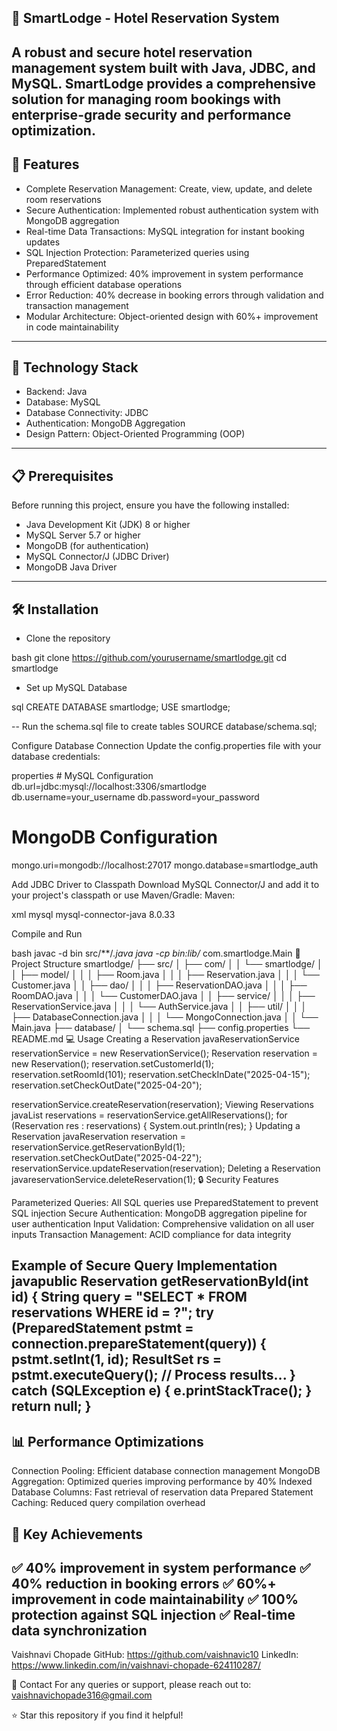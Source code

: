 ## 🏨 SmartLodge - Hotel Reservation System
A robust and secure hotel reservation management system built with Java, JDBC, and MySQL. SmartLodge provides a comprehensive solution for managing room bookings with enterprise-grade security and performance optimization.
---
## 🌟 Features

- Complete Reservation Management: Create, view, update, and delete room reservations
- Secure Authentication: Implemented robust authentication system with MongoDB aggregation
- Real-time Data Transactions: MySQL integration for instant booking updates
- SQL Injection Protection: Parameterized queries using PreparedStatement
- Performance Optimized: 40% improvement in system performance through efficient database operations
- Error Reduction: 40% decrease in booking errors through validation and transaction management
- Modular Architecture: Object-oriented design with 60%+ improvement in code maintainability
---

## 🚀 Technology Stack

- Backend: Java
- Database: MySQL
- Database Connectivity: JDBC
- Authentication: MongoDB Aggregation
- Design Pattern: Object-Oriented Programming (OOP)
---

## 📋 Prerequisites
Before running this project, ensure you have the following installed:

- Java Development Kit (JDK) 8 or higher
- MySQL Server 5.7 or higher
- MongoDB (for authentication)
- MySQL Connector/J (JDBC Driver)
- MongoDB Java Driver
---

## 🛠️ Installation

- Clone the repository

bash   git clone https://github.com/yourusername/smartlodge.git
   cd smartlodge

- Set up MySQL Database

sql   CREATE DATABASE smartlodge;
   USE smartlodge;
   
   -- Run the schema.sql file to create tables
   SOURCE database/schema.sql;

Configure Database Connection
Update the config.properties file with your database credentials:

properties   # MySQL Configuration
   db.url=jdbc:mysql://localhost:3306/smartlodge
   db.username=your_username
   db.password=your_password
   
   # MongoDB Configuration
   mongo.uri=mongodb://localhost:27017
   mongo.database=smartlodge_auth

Add JDBC Driver to Classpath
Download MySQL Connector/J and add it to your project's classpath or use Maven/Gradle:
Maven:

xml   <dependency>
       <groupId>mysql</groupId>
       <artifactId>mysql-connector-java</artifactId>
       <version>8.0.33</version>
   </dependency>

Compile and Run

bash   javac -d bin src/**/*.java
   java -cp bin:lib/* com.smartlodge.Main
📁 Project Structure
smartlodge/
├── src/
│   ├── com/
│   │   └── smartlodge/
│   │       ├── model/
│   │       │   ├── Room.java
│   │       │   ├── Reservation.java
│   │       │   └── Customer.java
│   │       ├── dao/
│   │       │   ├── ReservationDAO.java
│   │       │   ├── RoomDAO.java
│   │       │   └── CustomerDAO.java
│   │       ├── service/
│   │       │   ├── ReservationService.java
│   │       │   └── AuthService.java
│   │       ├── util/
│   │       │   ├── DatabaseConnection.java
│   │       │   └── MongoConnection.java
│   │       └── Main.java
├── database/
│   └── schema.sql
├── config.properties
└── README.md
💻 Usage
Creating a Reservation
javaReservationService reservationService = new ReservationService();
Reservation reservation = new Reservation();
reservation.setCustomerId(1);
reservation.setRoomId(101);
reservation.setCheckInDate("2025-04-15");
reservation.setCheckOutDate("2025-04-20");

reservationService.createReservation(reservation);
Viewing Reservations
javaList<Reservation> reservations = reservationService.getAllReservations();
for (Reservation res : reservations) {
    System.out.println(res);
}
Updating a Reservation
javaReservation reservation = reservationService.getReservationById(1);
reservation.setCheckOutDate("2025-04-22");
reservationService.updateReservation(reservation);
Deleting a Reservation
javareservationService.deleteReservation(1);
🔒 Security Features

Parameterized Queries: All SQL queries use PreparedStatement to prevent SQL injection
Secure Authentication: MongoDB aggregation pipeline for user authentication
Input Validation: Comprehensive validation on all user inputs
Transaction Management: ACID compliance for data integrity

Example of Secure Query Implementation
javapublic Reservation getReservationById(int id) {
    String query = "SELECT * FROM reservations WHERE id = ?";
    try (PreparedStatement pstmt = connection.prepareStatement(query)) {
        pstmt.setInt(1, id);
        ResultSet rs = pstmt.executeQuery();
        // Process results...
    } catch (SQLException e) {
        e.printStackTrace();
    }
    return null;
}
---

## 📊 Performance Optimizations

Connection Pooling: Efficient database connection management
MongoDB Aggregation: Optimized queries improving performance by 40%
Indexed Database Columns: Fast retrieval of reservation data
Prepared Statement Caching: Reduced query compilation overhead

## 🎯 Key Achievements

✅ 40% improvement in system performance
✅ 40% reduction in booking errors
✅ 60%+ improvement in code maintainability
✅ 100% protection against SQL injection
✅ Real-time data synchronization
---

Vaishnavi Chopade
GitHub: https://github.com/vaishnavic10
LinkedIn: https://www.linkedin.com/in/vaishnavi-chopade-624110287/

📧 Contact
For any queries or support, please reach out to: vaishnavichopade316@gmail.com

⭐ Star this repository if you find it helpful!
